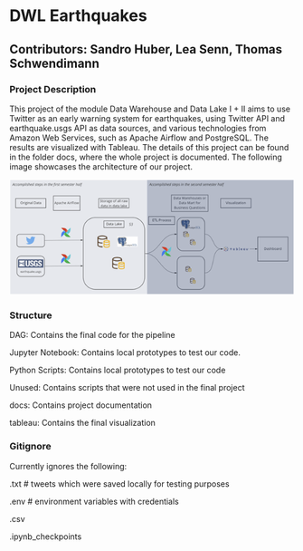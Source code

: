 # DWL Earthquakes
## Contributors: Sandro Huber, Lea Senn, Thomas Schwendimann

### Project Description
This project of the module Data Warehouse and Data Lake I + II aims to use Twitter as an early warning system for earthquakes, using Twitter API and earthquake.usgs API as data sources, and various technologies from Amazon Web Services, such as Apache Airflow and PostgreSQL. The results are visualized with Tableau. The details of this project can be found in the folder docs, where the whole project is documented. The following image showcases the architecture of our project.


![Architecture](img/architecture.png)

### Structure

DAG: Contains the final code for the pipeline

Jupyter Notebook: Contains local prototypes to test our code. 

Python Scripts: Contains local prototypes to test our code

Unused: Contains scripts that were not used in the final project

docs: Contains project documentation

tableau: Contains the final visualization

### Gitignore
Currently ignores the following:

.txt # tweets which were saved locally for testing purposes

.env # environment variables with credentials

.csv

.ipynb_checkpoints
